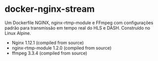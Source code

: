 # docker-nginx-stream
Um Dockerfile NGINX, nginx-rtmp-module e FFmpeg com
configurações padrão para transmissão em tempo real do HLS e DASH.
Construído no Linux Alpine.

* Nginx 1.12.1 (compiled from source)
* nginx-rtmp-module 1.2.0 (compiled from source)
* ffmpeg 3.3.4 (compiled from source)
